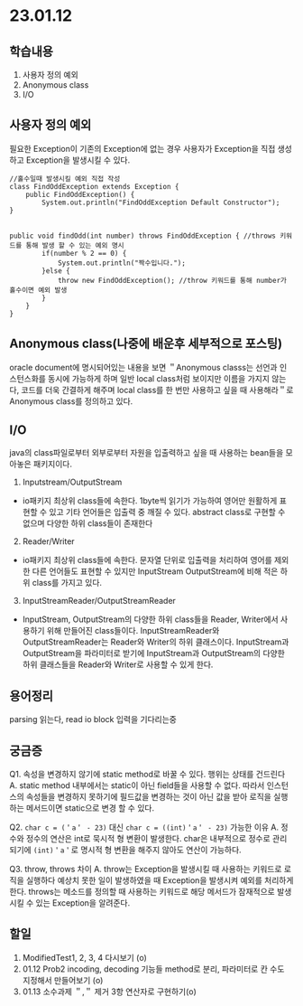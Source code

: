 # 23.01.12

## 학습내용
1. 사용자 정의 예외
2. Anonymous class
3. I/O


## 사용자 정의 예외
필요한 Exception이 기존의 Exception에 없는 경우 사용자가 Exception을 직접 생성하고 Exception을 발생시킬 수 있다.
```
//홀수일때 발생시킬 예외 직접 작성
class FindOddException extends Exception {
	public FindOddException() {
		System.out.println("FindOddException Default Constructor");
}


public void findOdd(int number) throws FindOddException { //throws 키워드를 통해 발생 할 수 있는 예외 명시
		if(number % 2 == 0) {
			System.out.println("짝수입니다.");
		}else {
			throw new FindOddException(); //throw 키워드를 통해 number가 홀수이면 예외 발생
		}
	}
}
```

## Anonymous class(나중에 배운후 세부적으로 포스팅)
oracle document에 명시되어있는 내용을 보면 ＂Anonymous classs는 선언과 인스턴스화를 동시에 가능하게 하며 일반 local class처럼 보이지만 이름을 가지지 않는다, 코드를 더욱 간결하게 해주며 
local class를 한 번만 사용하고 싶을 때 사용해라＂로 Anonymous class를 정의하고 있다.



## I/O
java의 class파일로부터 외부로부터 자원을 입출력하고 싶을 때 사용하는 bean들을 모아놓은 패키지이다.
1. Inputstream/OutputStream
- io패키지 최상위 class들에 속한다. 1byte씩 읽기가 가능하여 영어만 원활하게 표현할 수 있고 기타 언어들은 입출력 중 깨질 수 있다.
	abstract class로 구현할 수 없으며 다양한 하위 class들이 존재한다

2. Reader/Writer
- io패키지 최상위 class들에 속한다. 문자열 단위로 입출력을 처리하여 영어를 제외한 다른 언어들도 표현할 수 있지만 InputStream OutputStream에 비해 적은 하위 class를 가지고 있다.

3. InputStreamReader/OutputStreamReader
- InputStream, OutputStream의 다양한 하위 class들을 Reader, Writer에서 사용하기 위해 만들어진 class들이다.
	InputStreamReader와 OutputStreamReader는  Reader와 Writer의 하위 클래스이다. InputStream과 OutputStream을 파라미터로 받기에 InputStream과 OutputStream의 다양한 하위 클래스들을
	Reader와 Writer로 사용할 수 있게 한다.


## 용어정리
parsing  읽는다, read
io block  입력을 기다리는중

## 궁금증
Q1. 속성을 변경하지 않기에 static method로 바꿀 수 있다.
행위는 상태를 건드린다
A. static method 내부에서는 static이 아닌 field들을 사용할 수 없다. 따라서 인스턴스의 속성들을 변경하지 못하기에 필드값을 변경하는 것이 아닌 값을 받아 로직을 실행하는 메서드이면 static으로 
변경 할 수 있다.

Q2. ```char c = (＇a＇ - 23)``` 대신 ```char c = ((int)＇a＇ - 23)``` 가능한 이유 
A. 정수와 정수의 연산은 int로 묵시적 형 변환이 발생한다. char은 내부적으로 정수로 관리되기에 ``` (int)＇a＇ ```로 명시적 형 변환을 해주지 않아도 연산이 가능하다.

Q3. throw, throws 차이
A. throw는 Exception을 발생시킬 때 사용하는 키워드로 로직을 실행하다 예상치 못한 일이 발생하였을 때 Exception을 발생시켜 예외를 처리하게 한다.
throws는 메소드를 정의할 때 사용하는 키워드로 해당 메서드가 잠재적으로 발생시킬 수 있는 Exception을 알려준다.

## 할일
1. ModifiedTest1, 2, 3, 4 다시보기 (o)
2. 01.12 Prob2 incoding, decoding 기능들 method로 분리, 파라미터로 칸 수도 지정해서 만들어보기 (o)
3. 01.13 소수과제  ＂,＂ 제거 3항 연산자로 구현하기(o)




